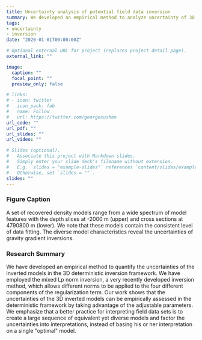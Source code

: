 ```yaml
---
title: Uncertainty analysis of potential field data inversion
summary: We developed an empirical method to analyze uncertainty of 3D deterministic gravity and magnetic inversions
tags:
- uncertainty
- inversion
date: "2020-01-01T00:00:00Z"

# Optional external URL for project (replaces project detail page).
external_link: ""

image:
  caption: ""
  focal_point: ""
  preview_only: false

# links:
# - icon: twitter
#   icon_pack: fab
#   name: Follow
#   url: https://twitter.com/georgecushen
url_code: ""
url_pdf: ""
url_slides: ""
url_video: ""

# Slides (optional).
#   Associate this project with Markdown slides.
#   Simply enter your slide deck's filename without extension.
#   E.g. `slides = "example-slides"` references `content/slides/example-slides.md`.
#   Otherwise, set `slides = ""`.
slides: ""
---
```


### Figure Caption
A set of recovered density models range from a wide spectrum of model features with the depth slices at -2000 m (upper) and cross sections at 4790800 m (lower). We note that these models contain the consistent level of data fitting. The diverse model characteristics reveal the uncertainties of gravity gradient inversions.

### Research Summary
We have developed an empirical method to quantify the uncertainties of the inverted models in the 3D deterministic inversion framework. We have employed the mixed Lp norm inversion, a very recently developed inversion method, which allows different norms to be applied to the four different components of the regularization term. Our work shows that the uncertainties of the 3D inverted models can be empirically assessed in the deterministic framework by taking advantage of the adjustable parameters. We emphasize that a better practice for interpreting field data sets is to create a large sequence of equivalent yet diverse models and factor the uncertainties into interpretations, instead of basing his or her interpretation on a single "optimal" model.
